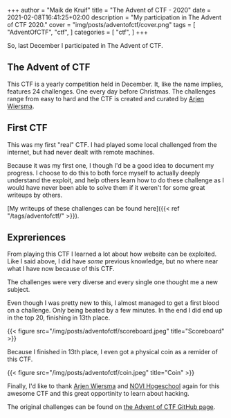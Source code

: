 +++
author = "Maik de Kruif"
title = "The Advent of CTF - 2020"
date = 2021-02-08T16:41:25+02:00
description = "My participation in The Advent of CTF 2020."
cover = "img/posts/adventofctf/cover.png"
tags = [
    "AdventOfCTF",
    "ctf",
]
categories = [
    "ctf",
]
+++

So, last December I participated in The Advent of CTF.

## The Advent of CTF

This CTF is a yearly competition held in December. It, like the name implies, features 24 challenges. One every day before Christmas. The challenges range from easy to hard and the CTF is created and curated by [Arjen Wiersma](https://twitter.com/credmp).

## First CTF

This was my first "real" CTF. I had played some local challenged from the internet, but had never dealt with remote machines.

Because it was my first one, I though I'd be a good idea to document my progress. I choose to do this to both force myself to actually deeply understand the exploit, and help others learn how to do these challenge as I would have never been able to solve them if it weren't for some great writeups by others.

[My writeups of these challenges can be found here]({{< ref "/tags/adventofctf/" >}}).

## Expreriences

From playing this CTF I learned a lot about how website can be exploited. Like I said above, I did have _some_ previous knowledge, but no where near what I have now because of this CTF.

The challenges were very diverse and every single one thought me a new subject.

Even though I was pretty new to this, I almost managed to get a first blood on a challenge. Only being beated by a few minutes. In the end I did end up in the top 20, finishing in 13th place.

{{< figure src="/img/posts/adventofctf/scoreboard.jpeg" title="Scoreboard" >}}

Because I finished in 13th place, I even got a physical coin as a remider of this CTF.

{{< figure src="/img/posts/adventofctf/coin.jpeg" title="Coin" >}}

Finally, I'd like to thank [Arjen Wiersma](https://twitter.com/credmp) and [NOVI Hogeschool](https://twitter.com/NOVIhogeschool) again for this awesome CTF and this great opportinity to learn about hacking.

The original challenges can be found on [the Advent of CTF GitHub page](https://github.com/adventofctf/2020).
